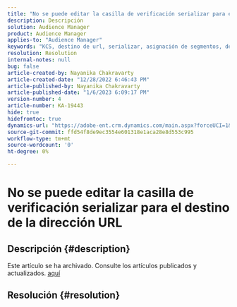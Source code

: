 ```yaml
---
title: "No se puede editar la casilla de verificación serializar para el destino de la URL"
description: Descripción
solution: Audience Manager
product: Audience Manager
applies-to: "Audience Manager"
keywords: "KCS, destino de url, serializar, asignación de segmentos, destino,"
resolution: Resolution
internal-notes: null
bug: false
article-created-by: Nayanika Chakravarty
article-created-date: "12/28/2022 6:46:43 PM"
article-published-by: Nayanika Chakravarty
article-published-date: "1/6/2023 6:09:17 PM"
version-number: 4
article-number: KA-19443
hide: true
hidefromtoc: true
dynamics-url: "https://adobe-ent.crm.dynamics.com/main.aspx?forceUCI=1&pagetype=entityrecord&etn=knowledgearticle&id=6bad85f7-df86-ed11-81ac-6045bd0063aa"
source-git-commit: ffd54f8de9ec3554e601318e1aca28e8d553c995
workflow-type: tm+mt
source-wordcount: '0'
ht-degree: 0%

---
```


# No se puede editar la casilla de verificación serializar para el destino de la dirección URL

## Descripción {#description}

Este artículo se ha archivado. Consulte los artículos publicados y actualizados. [aquí](https://experienceleague.adobe.com/search.html?lang=es#sort=relevancy)

## Resolución {#resolution}

